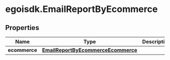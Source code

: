 # egoisdk.EmailReportByEcommerce

## Properties

Name | Type | Description | Notes
------------ | ------------- | ------------- | -------------
**ecommerce** | [**EmailReportByEcommerceEcommerce**](EmailReportByEcommerceEcommerce.md) |  | [optional] 


